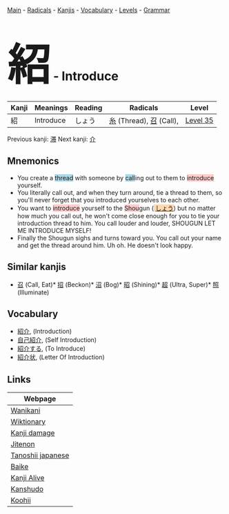 <style> bigfont {font-size: 100px}</style>
[Main](../index.md) -
[Radicals](../radicals.md) -
[Kanjis](../kanjis.md) -
[Vocabulary](../vocabulary.md) -
[Levels](../levels.md) -
[Grammar](../grammar.md)
# <bigfont> 紹</bigfont> - Introduce 

| Kanji | Meanings | Reading | Radicals | Level |
| --- | --- | --- | --- | --- |
| 紹 | Introduce | しょう | [糸](../radicals/糸.md) (Thread), [召](../radicals/召.md) (Call),  | [Level 35](../levels/wk_level35.md) |

Previous kanji: [滞](滞.md) Next kanji: [介](介.md) 

## Mnemonics
 * You create a <span style="background-color:#ADD8E6"> thread</span> with someone by <span style="background-color:#ADD8E6"> call</span>ing out to them to <span style="background-color:#ffcccb"> introduce</span> yourself.
* You literally call out, and when they turn around, tie a thread to them, so you'll never forget that you introduced yourselves to each other.
* You want to <span style="background-color:#ffcccb"> introduce</span> yourself to the <span style="background-color:#ffcccb"> Shou</span>gun (<span style="background-color:#fed8b1"> [しょう](https://jisho.org/search/しょう)</span>) but no matter how much you call out, he won't come close enough for you to tie your introduction thread to him. You call louder and louder, SHOUGUN LET ME INTRODUCE MYSELF!
* Finally the Shougun sighs and turns toward you. You call out your name and get the thread around him. Uh oh. He doesn't look happy.


## Similar kanjis
 * [召](召.md) (Call, Eat)* [招](招.md) (Beckon)* [沼](沼.md) (Bog)* [昭](昭.md) (Shining)* [超](超.md) (Ultra, Super)* [照](照.md) (Illuminate)


## Vocabulary
 * [紹介](../vocabulary/紹.md), (Introduction)
* [自己紹介](../vocabulary/紹.md), (Self Introduction)
* [紹介する](../vocabulary/紹.md), (To Introduce)
* [紹介状](../vocabulary/紹.md), (Letter Of Introduction)



## Links 

| Webpage |
| --- |
| [Wanikani          ](https://www.wanikani.com/kanji/紹) |
| [Wiktionary        ](https://en.wiktionary.org/wiki/紹) |
| [Kanji damage      ](http://www.kanjidamage.com/kanji/search?utf8=✓&q=紹) |
| [Jitenon           ](https://jitenon.com/kanji/紹) |
| [Tanoshii japanese ](https://www.tanoshiijapanese.com/dictionary/kanji.cfm?k=紹) |
| [Baike             ](https://baike.baidu.com/item/紹) |
| [Kanji Alive       ](https://app.kanjialive.com/紹) |
| [Kanshudo          ](https://www.kanshudo.com/searchmn?q=紹) |
| [Koohii            ](https://kanji.koohii.com/study/kanji/紹) |
